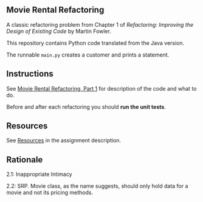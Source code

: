 ## Movie Rental Refactoring

A classic refactoring problem from Chapter 1 of
_Refactoring: Improving the Design of Existing Code_ by Martin Fowler.  

This repository contains Python code translated from the Java version.

The runnable `main.py` creates a customer and prints a statement.


## Instructions

See [Movie Rental Refactoring, Part 1](https://cpske.github.io/ISP/assignment/movierental/movierental-part1) for description of the code and what to do.

Before and after each refactoring you should **run the unit tests**.

## Resources

See [Resources](https://cpske.github.io/ISP/assignment/movierental/movierental-part1#resources) in the assignment description.

## Rationale

2.1: Inappropriate Intimacy

2.2: SRP. Movie class, as the name suggests, should only hold data for a movie and not its pricing methods.
